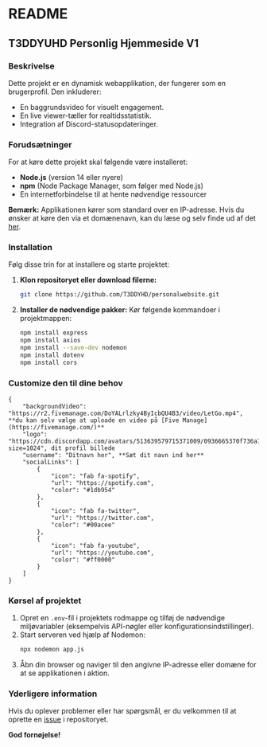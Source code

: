 # README

## T3DDYUHD Personlig Hjemmeside V1  

### Beskrivelse
Dette projekt er en dynamisk webapplikation, der fungerer som en brugerprofil. Den inkluderer:
- En baggrundsvideo for visuelt engagement.
- En live viewer-tæller for realtidsstatistik.
- Integration af Discord-statusopdateringer.

### Forudsætninger
For at køre dette projekt skal følgende være installeret:

- **Node.js** (version 14 eller nyere)
- **npm** (Node Package Manager, som følger med Node.js)
- En internetforbindelse til at hente nødvendige ressourcer

**Bemærk:** Applikationen kører som standard over en IP-adresse. Hvis du ønsker at køre den via et domænenavn, kan du læse og selv finde ud af det [her](https://dextrop.medium.com/deploy-your-node-js-application-on-a-domain-c68900b7535f).

### Installation

Følg disse trin for at installere og starte projektet:

1. **Klon repositoryet eller download filerne:**
   ```bash
   git clone https://github.com/T3DDYHD/personalwebsite.git
   ```

2. **Installer de nødvendige pakker:**
   Kør følgende kommandoer i projektmappen:
   ```bash
   npm install express
   npm install axios
   npm install --save-dev nodemon
   npm install dotenv
   npm install cors
   ```
### Customize den til dine behov
```
{
    "backgroundVideo": "https://r2.fivemanage.com/DoYALrlzky4ByIcbQU4B3/video/LetGo.mp4", **du kan selv vælge at uploade en video på [Five Manage](https://fivemanage.com/)**
    "logo": "https://cdn.discordapp.com/avatars/513639579715371009/0936665370f736a7ba3c3618f19abee5.png?size=1024", dit profil billede
    "username": "Ditnavn her", **Sæt dit navn ind her**
    "socialLinks": [
        {
            "icon": "fab fa-spotify",
            "url": "https://spotify.com",
            "color": "#1db954"
        },
        {
            "icon": "fab fa-twitter",
            "url": "https://twitter.com",
            "color": "#00acee"
        },
        {
            "icon": "fab fa-youtube",
            "url": "https://youtube.com",
            "color": "#ff0000"
        }
    ]
}
```
### Kørsel af projektet

1. Opret en `.env`-fil i projektets rodmappe og tilføj de nødvendige miljøvariabler (eksempelvis API-nøgler eller konfigurationsindstillinger).
2. Start serveren ved hjælp af Nodemon:
   ```bash
   npx nodemon app.js
   ```
3. Åbn din browser og naviger til den angivne IP-adresse eller domæne for at se applikationen i aktion.

### Yderligere information
Hvis du oplever problemer eller har spørgsmål, er du velkommen til at oprette en [issue](https://github.com/T3DDYHD/personalwebsite/issues) i repositoryet.

**God fornøjelse!**
